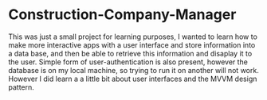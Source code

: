 # Construction-Company-Manager
This was just a small project for learning purposes, I wanted to learn how to make more interactive apps with a user interface and store information into a data base, and then be able to retrieve this information and disaplay it to the user.
Simple form of user-authentication is also present, however the database is on my local machine, so trying to run it on another will not work. However I did learn a a little bit about user interfaces and the MVVM design pattern.



